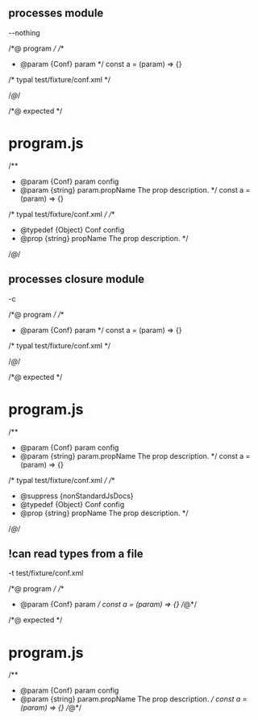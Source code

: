 ## processes module
--nothing

/*@ program */
/**
 * @param {Conf} param
 */
const a = (param) => {}

/* typal test/fixture/conf.xml */

/*@*/

/*@ expected */
# program.js

/**
 * @param {Conf} param config
 * @param {string} param.propName The prop description.
 */
const a = (param) => {}

/* typal test/fixture/conf.xml */
/**
 * @typedef {Object} Conf config
 * @prop {string} propName The prop description.
 */

/*@*/

## processes closure module
-c

/*@ program */
/**
 * @param {Conf} param
 */
const a = (param) => {}

/* typal test/fixture/conf.xml */

/*@*/

/*@ expected */
# program.js

/**
 * @param {Conf} param config
 * @param {string} param.propName The prop description.
 */
const a = (param) => {}

/* typal test/fixture/conf.xml */
/**
 * @suppress {nonStandardJsDocs}
 * @typedef {Object} Conf config
 * @prop {string} propName The prop description.
 */

/*@*/

## !can read types from a file
-t test/fixture/conf.xml

/*@ program */
/**
 * @param {Conf} param
 */
const a = (param) => {}
/*@*/

/*@ expected */
# program.js

/**
 * @param {Conf} param config
 * @param {string} param.propName The prop description.
 */
const a = (param) => {}
/*@*/